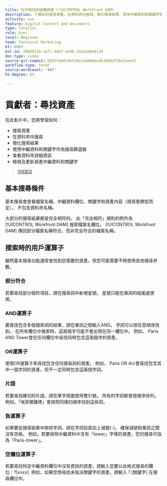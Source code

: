 ```yaml
---
title: 在中尋找和組織資產 [!UICONTROL Workfront DAM]
description: 了解如何搜尋資產、在資料夾內搜尋、簡化搜尋結果、使用中繼資料和關鍵字做為搜尋篩選器，以及 [!UICONTROL Workfront DAM].
activity: use
feature: Digital Content and Documents
type: Tutorial
role: User
level: Beginner
team: Technical Marketing
kt: 8993
exl-id: 28b60118-a471-48bf-ae9b-3a2aed6a6130
doc-type: video
source-git-commit: d39754b619e526e1a869deedb38dd2f2b43aee57
workflow-type: tm+mt
source-wordcount: '407'
ht-degree: 0%

---
```


# 貢獻者：尋找資產

在此影片中，您將學習如何：

* 搜尋資產
* 在資料夾中搜尋
* 簡化搜索結果
* 使用中繼資料和關鍵字作為搜尋篩選器
* 查看資料夾詳細資訊
* 檢視及更新資產中繼資料和關鍵字

>[!VIDEO](https://video.tv.adobe.com/v/335253/?quality=12)

## 基本搜尋條件

基本搜尋會查看檔案名稱、中繼資料欄位、關鍵字和資產內容（視資產類型而定）。 不包含資料夾名稱。

大部分的搜尋結果都是完全相符的。 此「完全相符」規則的例外為 [!UICONTROL Workfront DAM] 搜索檔案名欄位。 [!UICONTROL Workfront DAM] 傳回部分檔案名稱符合，而非完全符合的檔案名稱。

## 搜索時的用戶運算子

雖然基本搜尋功能通常會找到您需要的資產，但您可能需要不時使用其他搜尋參數。

### 部分符合

若要尋找部分相符項目，請在搜尋詞中新增星號。 星號只能在單詞的結尾處使用。

### AND運算子

要查找包含多個搜索詞的結果，請在單詞之間輸入AND。 字詞可以按任意順序找到。 在所有欄位中搜索時，這兩個字可能不會出現在同一欄位中。 例如， Paris AND Tower會在任何欄位中尋找同時包含這兩個字的資產。

### OR運算子

使用OR運算子來尋找包含任何搜尋詞的資產。 例如， Paris OR Arc會尋找包含其中一個字詞的資產，但不一定同時包含這兩個字詞。

### 片語

若要尋找確切的片語，請在單字周圍使用雙引號。 所有的字詞都會按順序排列。 例如，「埃菲爾鐵塔」會按照同樣的順序找到這些詞。

### 負運算子

如果要從搜尋結果中排除字詞，請在字詞前面加上減號(-)。 確保減號和單詞之間沒有空格。 例如，若要排除中繼資料中含有「tower」字樣的資產，您的搜尋可設為「Paris-tower」。

### 空欄位運算子

若要尋找特定中繼資料欄位中沒有資訊的資產，請輸入您要以此格式搜尋的欄位：?[xxxx]. 例如，如果您想尋找未指派關鍵字的資產，請輸入？[關鍵字] 在搜尋欄位中。
